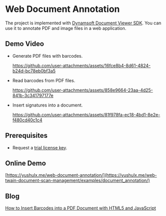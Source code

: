 # Web Document Annotation
The project is implemented with [Dynamsoft Document Viewer SDK](https://www.dynamsoft.com/document-viewer/docs/introduction/index.html). You can use it to annotate PDF and image files in a web application.

## Demo Video

- Generate PDF files with barcodes.

  https://github.com/user-attachments/assets/16fce8b4-8d61-4824-b24d-bc78eb0bf3a5


- Read barcodes from PDF files.

  https://github.com/user-attachments/assets/858e9664-23aa-4d25-841b-3c341797177e


- Insert signatures into a document.

  https://github.com/user-attachments/assets/81f978fa-ec18-4bd1-8e2e-f480cd40c1c4



## Prerequisites
- Request a [trial license key](https://www.dynamsoft.com/customer/license/trialLicense/?product=dcv&package=cross-platform).

## Online Demo
[https://yushulx.me/web-document-annotation/](https://yushulx.me/web-twain-document-scan-management/examples/document_annotation/)

## Blog
[How to Insert Barcodes into a PDF Document with HTML5 and JavaScript](https://www.dynamsoft.com/codepool/html5-javascript-insert-barcode-into-pdf.html)

